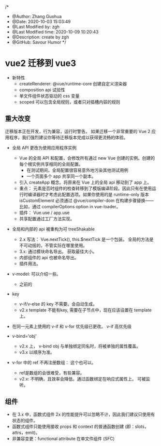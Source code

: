 /*
* @Author: Zhang Guohua
* @Date:   2020-10-03 15:03:49
* @Last Modified by:   zgh
* @Last Modified time: 2020-10-09 10:20:43
* @Description: create by zgh
* @GitHub: Savour Humor
*/
# vue2 迁移到 vue3

- 新特性
    + createRenderer: @vue/runtime-core 创建自定义渲染器
    + composition api 试验性
    + 单文件组件状态驱动的 css 变量
    + scoped 可以包含全局规则，或者只对插槽内容的规则

## 重大改变
迁移版本正在开发，行为兼容，运行时警告。 如果迁移一个非常重要的 Vue 2 应用程序，我们强烈建议你等待迁移版本完成以获得更流畅的体验。

- 全局 API 更改为使用应用程序实例 
    + Vue 的全局 API 和配置，会修改所有通过 new Vue 创建的实例。创建的每个根实例共享相同的全局配置。
        * 在测试期间，全局配置很容易意外地污染其他测试用例
        * 一个页面多个 app 共享同一个副本。
    + 引入 createApp 概念。将原来在 Vue 上的全局 api 移动到了 app 上。
    + 重点： 元素是否时组件的检查转移到了模版编译阶段。因此只有在使用运行时编译器时才考虑此配置选项。如果你使用的是 runtime-only 版本 isCustomElement 必须通过 @vue/compiler-dom 在构建步骤替换——比如，通过 compilerOptions option in vue-loader。
    + 插件： Vue.use / app.use
    + 共享配置通过工厂方法实现。

- 全局和内部的 api 被重构为可 treeShakable
    + 2.x 写法： Vue.nextTick(), this.$nextTick 是一个包装。 全局的方法是不可动摇的，不管实际在哪里使用。
    + 3.x: 通过模块命名导出。 获取最佳大小。
    + 内部组件的 api 也被命名导出。
    + 插件用法。


- v-model:  可以介绍一些。
    + 之前的 

- key
    + v-if/v-else 的 key 不需要。会自动生成。
    + v2.x template 不能有key, 需要在子节点中，现在应该设置在 template 上。

- 在同一元素上使用的 v-if 和 v-for 优先级已更改。 v-if 高优先级

- v-bind='obj'
    + v2.x 上， v-bind obj 与单独绑定同名时，将被单独的属性覆盖。
    + v3.x 以顺序为准。

- v-for 中的 ref 不再注册数组： 这个也可以。
    + ref是数组的会很难受，有些兼容。 
    + v2.x: 不明确，且效率会降低。通过函数绑定在响应式属性上。 可被监听。


## 组件

- 在 3.x 中，函数式组件 2x 的性能提升可以忽略不计，因此我们建议只使用有状态的组件。
- 函数式组件只能使用接收 props 和 context 的普通函数创建 (即：slots，attrs，emit)。
- 非兼容变更：functional attribute 在单文件组件 (SFC) <template> 已被移除
- 非兼容变更：{ functional: true } 选项在通过函数创建组件已被移除


2.x 中，函数式组件主要有两个用例： 
- 作为性能优化，因为它们的初始化速度比有状态组件快得多
- 返回多个根节点

然而，在 Vue 3 中，有状态组件的性能已经提高到可以忽略不计的程度。此外，有状态组件现在还包括返回多个根节点的能力。因此，函数式组件剩下的唯一用例就是简单组件，比如创建动态标题的组件。否则，建议你像平常一样使用有状态组件。


3.x 中
- 所有的函数式组件都是用普通函数创建的,换句话说，不需要定义 { functional: true } 组件选项。
- 此外，现在不是在 render 函数中隐式提供 h，而是全局导入 h
- 有状态组件和函数式组件之间的性能差异已经大大减少，并且在大多数用例中是微不足道的。
- listeners 现在作为 $attrs 的一部分传递，可以将其删除


- 由于函数式组件被定义为纯函数，因此异步组件的定义需要通过将其包装在新的 defineAsyncComponent 助手方法中来显式地定义
- component 选项现在被重命名为 loader，以便准确地传达不能直接提供组件定义的信息


## Render
- 不再接受参数，它将主要用于 setup() 函数内部。 这还有一个好处：可以访问作用域中声明的被动状态和函数，以及传递给 setup() 的参数。
- VNode Props 格式化： 属性扁平化。
    + attrs: id
    + domProps: innerHTML
    + on: onFun


- 移除 $scopeSlots
- 自定义指令 API 已更改为与组件生命周期一致
- 一些class 被重命名了。
- 













